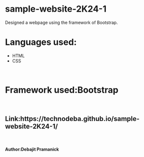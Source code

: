 # sample-website-2K24-1
Designed a webpage using the framework of Bootstrap.
<h1>Languages used:</h1>
<ul>
  <li>HTML</li>
  <li>CSS</li>
</ul>
<br>
<h1>Framework used:Bootstrap</h1>
<br>
<h2>Link:https://technodeba.github.io/sample-website-2K24-1/</h2>
<br>
<h4>Author:Debajit Pramanick</h4>

